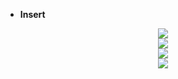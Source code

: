 - **Insert**

<center><img src="https://cdn.programiz.com/sites/tutorial2program/files/bst-insert-1.png"></center>
<center><img src="https://cdn.programiz.com/sites/tutorial2program/files/bst-insert-2.png"></center>
<center><img src="https://cdn.programiz.com/sites/tutorial2program/files/bst-insert-3.png"></center>
<center><img src="https://cdn.programiz.com/sites/tutorial2program/files/bst-insert-4.png"></center>

